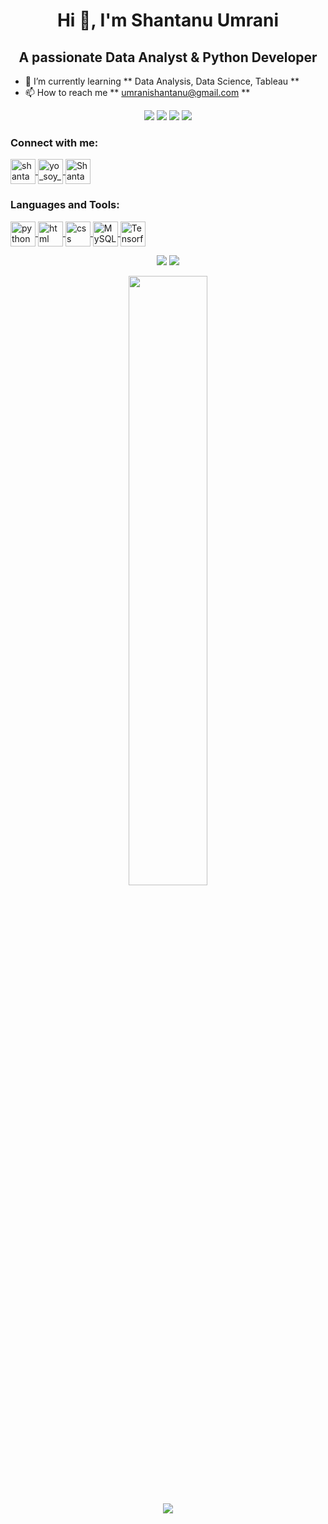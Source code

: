 <h1 align = "center"> Hi 👋, I'm Shantanu Umrani </h1>

<h2 align = "center"> A passionate Data Analyst & Python Developer </h2>

- 🌱 I’m currently learning ** Data Analysis, Data Science, Tableau **
- 📫 How to reach me ** umranishantanu@gmail.com **

<p align="center">
 <img src="https://badges.pufler.dev/visits/shantanu1109"/>
 <img src="https://badges.pufler.dev/years/shantanu1109"/>
 <img src="https://badges.pufler.dev/repos/shantanu1109"/>
 <img src="https://badges.pufler.dev/commits/monthly/shantanu1109"/>
</p>

<h3 align = "left"> Connect with me: </h3>
<p align = "left">
  <a href = "https://www.linkedin.com/in/shantanu-umrani-4137a1168/" target = "blank">
    <img align = "center" src = "https://img.icons8.com/fluency/96/000000/linkedin.png" alt = "shantanu-umrani" height = "40" width = "40"/>
  </a>
  <a href = "https://instagram.com/yo_soy_shantanu" target = "blank">
    <img align = "center" src = "https://img.icons8.com/fluency/96/000000/instagram-new.png" alt = "yo_soy_shantanu" height = "40" width = "40"/>
  </a>
  <a href = "https://twitter.com/ShantanuUmrani" target = "blank">
    <img align = "center" src="https://img.icons8.com/fluency/96/000000/twitter.png" alt = "ShantanuUmrani" height = "40" width = "40"/>
  </a>  
</p>            

<h3 align = "left"> Languages and Tools: </h3>
<p align = "left">
  <a href = " https://www.python.org/ " target = "blank">
  <img align = "center" src="https://img.icons8.com/color/96/000000/python--v1.png" alt = "python" height = "40" width = "40"/>
  </a>
   <a href = " https://developer.mozilla.org/en-US/docs/Web/HTML " target = "blank">
  <img align = "center" src="https://img.icons8.com/color/96/000000/html-5--v1.png" alt = "html" height = "40" width = "40"/>
  </a>
   <a href = " https://developer.mozilla.org/en-US/docs/Web/CSS " target = "blank">
  <img align = "center" src="https://img.icons8.com/color/96/000000/css3.png" alt = "css" height = "40" width = "40"/>
  </a>
  <a href = " https://www.mysql.com/ " target = "blank">
  <img align = "center" src="https://img.icons8.com/fluency/96/000000/mysql-logo.png" alt = "MySQL" height = "40" width = "40"/>
  </a>
  <a href = " https://www.tensorflow.org/ " target = "blank">
  <img align = "center" src="https://img.icons8.com/color/96/000000/tensorflow.png" alt = "Tensorflow" height = "40" width = "40"/>
  </a>
</p>  

<p align = "center">
  <img src = "https://github-readme-stats.vercel.app/api?username=shantanu1109&show_icons=true&theme=radical&line_height=27">
 
  <img src = "https://github-readme-stats.vercel.app/api/top-langs/?username=shantanu1109&theme=radical">
</p>

<p align = "center">
<img width="50%" src="https://github-readme-streak-stats.herokuapp.com/?user=shantanu1109&show_icons=true&locale=en&layout=compact&theme=radical&line_height=0" />
</p> 
<p align = "center">
 <img src="https://activity-graph.herokuapp.com/graph?username=shantanu1109&theme=redical">
</p>  




